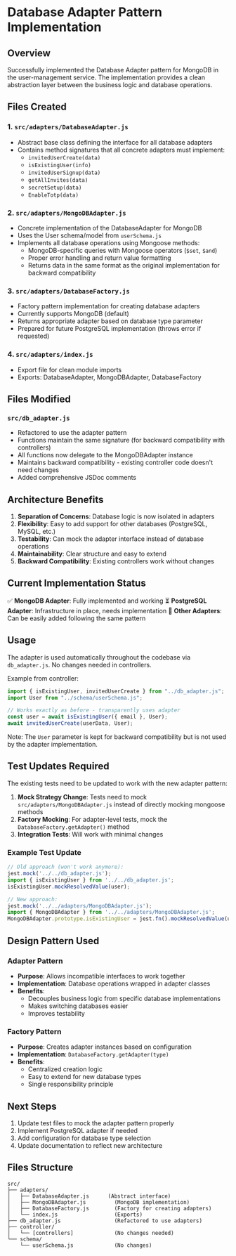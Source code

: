 # Database Adapter Pattern Implementation

## Overview
Successfully implemented the Database Adapter pattern for MongoDB in the user-management service. The implementation provides a clean abstraction layer between the business logic and database operations.

## Files Created

### 1. `src/adapters/DatabaseAdapter.js`
- Abstract base class defining the interface for all database adapters
- Contains method signatures that all concrete adapters must implement:
  - `invitedUserCreate(data)`
  - `isExistingUser(info)`
  - `invitedUserSignup(data)`
  - `getAllInvites(data)`
  - `secretSetup(data)`
  - `EnableTotp(data)`

### 2. `src/adapters/MongoDBAdapter.js`
- Concrete implementation of the DatabaseAdapter for MongoDB
- Uses the User schema/model from `userSchema.js`
- Implements all database operations using Mongoose methods:
  - MongoDB-specific queries with Mongoose operators (`$set`, `$and`)
  - Proper error handling and return value formatting
  - Returns data in the same format as the original implementation for backward compatibility

### 3. `src/adapters/DatabaseFactory.js`
- Factory pattern implementation for creating database adapters
- Currently supports MongoDB (default)
- Returns appropriate adapter based on database type parameter
- Prepared for future PostgreSQL implementation (throws error if requested)

### 4. `src/adapters/index.js`
- Export file for clean module imports
- Exports: DatabaseAdapter, MongoDBAdapter, DatabaseFactory

## Files Modified

### `src/db_adapter.js`
- Refactored to use the adapter pattern
- Functions maintain the same signature (for backward compatibility with controllers)
- All functions now delegate to the MongoDBAdapter instance
- Maintains backward compatibility - existing controller code doesn't need changes
- Added comprehensive JSDoc comments

## Architecture Benefits

1. **Separation of Concerns**: Database logic is now isolated in adapters
2. **Flexibility**: Easy to add support for other databases (PostgreSQL, MySQL, etc.)
3. **Testability**: Can mock the adapter interface instead of database operations
4. **Maintainability**: Clear structure and easy to extend
5. **Backward Compatibility**: Existing controllers work without changes

## Current Implementation Status

✅ **MongoDB Adapter**: Fully implemented and working
⏳ **PostgreSQL Adapter**: Infrastructure in place, needs implementation
📝 **Other Adapters**: Can be easily added following the same pattern

## Usage

The adapter is used automatically throughout the codebase via `db_adapter.js`. No changes needed in controllers.

Example from controller:
```javascript
import { isExistingUser, invitedUserCreate } from "../db_adapter.js";
import User from "../schema/userSchema.js";

// Works exactly as before - transparently uses adapter
const user = await isExistingUser({ email }, User);
await invitedUserCreate(userData, User);
```

Note: The `User` parameter is kept for backward compatibility but is not used by the adapter implementation.

## Test Updates Required

The existing tests need to be updated to work with the new adapter pattern:

1. **Mock Strategy Change**: Tests need to mock `src/adapters/MongoDBAdapter.js` instead of directly mocking mongoose methods
2. **Factory Mocking**: For adapter-level tests, mock the `DatabaseFactory.getAdapter()` method
3. **Integration Tests**: Will work with minimal changes

### Example Test Update
```javascript
// Old approach (won't work anymore):
jest.mock('../../db_adapter.js');
import { isExistingUser } from '../../db_adapter.js';
isExistingUser.mockResolvedValue(user);

// New approach:
jest.mock('../../adapters/MongoDBAdapter.js');
import { MongoDBAdapter } from '../../adapters/MongoDBAdapter.js';
MongoDBAdapter.prototype.isExistingUser = jest.fn().mockResolvedValue(user);
```

## Design Pattern Used

### Adapter Pattern
- **Purpose**: Allows incompatible interfaces to work together
- **Implementation**: Database operations wrapped in adapter classes
- **Benefits**: 
  - Decouples business logic from specific database implementations
  - Makes switching databases easier
  - Improves testability

### Factory Pattern
- **Purpose**: Creates adapter instances based on configuration
- **Implementation**: `DatabaseFactory.getAdapter(type)`
- **Benefits**:
  - Centralized creation logic
  - Easy to extend for new database types
  - Single responsibility principle

## Next Steps

1. Update test files to mock the adapter pattern properly
2. Implement PostgreSQL adapter if needed
3. Add configuration for database type selection
4. Update documentation to reflect new architecture

## Files Structure

```
src/
├── adapters/
│   ├── DatabaseAdapter.js      (Abstract interface)
│   ├── MongoDBAdapter.js         (MongoDB implementation)
│   ├── DatabaseFactory.js        (Factory for creating adapters)
│   └── index.js                  (Exports)
├── db_adapter.js                 (Refactored to use adapters)
├── controller/
│   └── [controllers]             (No changes needed)
└── schema/
    └── userSchema.js             (No changes)
```

